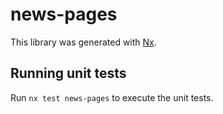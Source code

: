 # news-pages

This library was generated with [Nx](https://nx.dev).

## Running unit tests

Run `nx test news-pages` to execute the unit tests.

